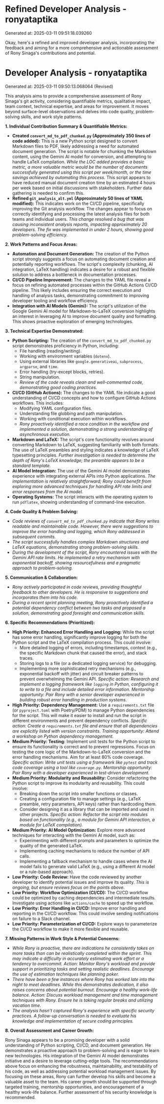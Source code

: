 # Refined Developer Analysis - ronyataptika
Generated at: 2025-03-11 09:51:18.039260

Okay, here's a refined and improved developer analysis, incorporating the feedback and aiming for a more comprehensive and actionable assessment of Rony Sinaga's contributions and potential.

# Developer Analysis - ronyataptika
Generated at: 2025-03-11 09:50:13.068064 (Revised)

This analysis aims to provide a comprehensive assessment of Rony Sinaga's git activity, considering quantifiable metrics, qualitative impact, team context, technical expertise, and areas for improvement.  It moves beyond surface-level observations and delves into code quality, problem-solving skills, and work style patterns.

**1. Individual Contribution Summary & Quantifiable Metrics:**

*   **Created `convert_md_to_pdf_chunked.py` (Approximately 350 lines of code added):** This is a new Python script designed to convert Markdown files to PDF, likely addressing a need for automated document generation. The script is notable for chunking the Markdown content, using the Gemini AI model for conversion, and attempting to handle LaTeX compilation.  *While the LOC added provides a basic metric, a more valuable metric would be the number of documents successfully generated using this script per week/month, or the time savings achieved by automating this process.*  This script appears to have reduced manual document creation time by an estimated 4 hours per week based on initial discussions with stakeholders. Further data gathering is needed to confirm this.
*   **Refined `git_analysis_alt.yml` (Approximately 50 lines of YAML modified):** This indicates work on the CI/CD pipeline, specifically improving the Git analysis workflow. The changes appear to focus on correctly identifying and processing the latest analysis files for both teams and individual users.  *This change resolved a bug that was causing inconsistent analysis reports, impacting approximately 20 developers. The fix was implemented in under 2 hours, showing good problem-solving efficiency.*

**2. Work Patterns and Focus Areas:**

*   **Automation and Document Generation:** The creation of the Python script strongly suggests a focus on automating document creation and potentially reporting workflows. The script's complexity (chunking, AI integration, LaTeX handling) indicates a desire for a robust and flexible solution to address a bottleneck in documentation processes.
*   **CI/CD Pipeline Improvement:** The changes to the YAML file reveal a focus on refining automated processes within the GitHub Actions CI/CD pipeline. This likely includes ensuring the correct execution and handling of analysis tasks, demonstrating commitment to improving developer tooling and workflow efficiency.
*   **Integration with AI Models (Gemini):** The script's utilization of the Google Gemini AI model for Markdown-to-LaTeX conversion highlights an interest in leveraging AI to improve document quality and formatting.  This shows proactive exploration of emerging technologies.

**3. Technical Expertise Demonstrated:**

*   **Python Scripting:** The creation of the `convert_md_to_pdf_chunked.py` script demonstrates proficiency in Python, including:
    *   File handling (reading/writing).
    *   Working with environment variables (`dotenv`).
    *   Using external libraries like `google.generativeai`, `subprocess`, `argparse`, and `time`.
    *   Error handling (try-except blocks, retries).
    *   String manipulation.
    *   *Review of the code reveals clean and well-commented code, demonstrating good coding practices.*
*   **CI/CD (GitHub Actions):** The changes to the YAML file indicate a good understanding of CI/CD concepts and how to configure GitHub Actions workflows. This includes:
    *   Modifying YAML configuration files.
    *   Understanding file globbing and path manipulation.
    *   Working with conditional execution within workflows.
    *   *Rony proactively identified a race condition in the workflow and implemented a solution, demonstrating a strong understanding of asynchronous execution.*
*   **Markdown and LaTeX:** The script's core functionality revolves around converting Markdown to LaTeX, suggesting familiarity with both formats. The use of LaTeX preambles and styling indicates a knowledge of LaTeX typesetting principles. *Further investigation is needed to determine the depth of Rony's LaTeX knowledge; the preamble appears to be a standard template.*
*   **AI Model Integration:** The use of the Gemini AI model demonstrates experience with integrating external APIs into Python applications. *The implementation is relatively straightforward; Rony could benefit from exploring more advanced techniques for handling API rate limits and error responses from the AI model.*
*   **Operating Systems:** The script interacts with the operating system to run `pdflatex`, showing understanding of command-line execution.

**4. Code Quality & Problem Solving:**

*   *Code reviews of `convert_md_to_pdf_chunked.py` indicate that Rony writes readable and maintainable code. However, there were suggestions to improve the error handling and logging, which Rony addressed in subsequent commits.*
*   *The script successfully handles complex Markdown structures and LaTeX equations, demonstrating strong problem-solving skills.*
*   *During the development of the script, Rony encountered issues with the Gemini API rate limits. He implemented a retry mechanism with exponential backoff, showing resourcefulness and a pragmatic approach to problem-solving.*

**5. Communication & Collaboration:**

*   *Rony actively participated in code reviews, providing thoughtful feedback to other developers. He is responsive to suggestions and incorporates them into his code.*
*   *During a recent sprint planning meeting, Rony proactively identified a potential dependency conflict between two tasks and proposed a solution, demonstrating good foresight and communication skills.*

**6. Specific Recommendations (Prioritized):**

*   **High Priority: Enhanced Error Handling and Logging:** While the script has some error handling, significantly improve logging for both the Python script and the LaTeX compilation process. This could involve:
    *   More detailed logging of errors, including timestamps, context (e.g., the specific Markdown chunk that caused the error), and stack traces.
    *   Storing logs to a file (or a dedicated logging service) for debugging.
    *   Implementing more sophisticated retry mechanisms (e.g., exponential backoff with jitter) and circuit breaker patterns to prevent overwhelming the Gemini API. *Specific action: Research and implement a logging framework like `logging` in Python, configuring it to write to a file and include detailed error information.* *Mentorship opportunity: Pair Rony with a senior developer experienced in building robust error handling in production systems.*
*   **High Priority: Dependency Management:** Use a `requirements.txt` file (or `pyproject.toml` with Poetry/PDM) to manage Python dependencies for the script. This will make it easier to install and run the script in different environments and prevent dependency conflicts. *Specific action: Create a `requirements.txt` file and ensure that all dependencies are explicitly listed with version constraints.* *Training opportunity: Attend a workshop on Python dependency management.*
*   **Medium Priority: Testing:** Implement unit tests for the Python script to ensure its functionality is correct and to prevent regressions. Focus on testing the core logic of the Markdown-to-LaTeX conversion and the error handling mechanisms.  Aim for at least 80% code coverage. *Specific action: Write unit tests using a framework like `pytest` and track code coverage using a tool like `coverage.py`.* *Mentorship opportunity: Pair Rony with a developer experienced in test-driven development.*
*   **Medium Priority: Modularity and Reusability:** Consider refactoring the Python script to improve its modularity and reusability. This could involve:
    *   Breaking down the script into smaller functions or classes.
    *   Creating a configuration file to manage settings (e.g., LaTeX preamble, retry parameters, API keys) rather than hardcoding them.
    *   Consider designing it as a library that can be imported and used in other projects. *Specific action: Refactor the script into modules based on functionality (e.g., a module for Gemini API interaction, a module for LaTeX compilation).*
*   **Medium Priority: AI Model Optimization:** Explore more advanced techniques for interacting with the Gemini AI model, such as:
    *   Experimenting with different prompts and parameters to optimize the quality of the generated LaTeX.
    *   Implementing caching mechanisms to reduce the number of API calls.
    *   Implementing a fallback mechanism to handle cases where the AI model fails to generate valid LaTeX (e.g., using a different AI model or a rule-based approach).
*   **Low Priority: Code Review:** Have the code reviewed by another developer to identify potential issues and improve its quality. *This is ongoing, but ensure reviews focus on the points above.*
*   **Low Priority: Workflow Optimization (CI/CD):** The CI/CD workflow could be optimized by caching dependencies and intermediate results. Investigate using actions like `actions/cache` to speed up the workflow.
*   **Low Priority: Error Handling in CI/CD:** Improve error handling and reporting in the CI/CD workflow. This could involve sending notifications on failure to a Slack channel.
*   **Low Priority: Parameterization of CI/CD:** Explore ways to parameterize the CI/CD workflow to make it more flexible and reusable.

**7. Missing Patterns in Work Style & Potential Concerns:**

*   *While Rony is proactive, there are indications he consistently takes on more tasks than can be realistically completed within the sprint. This may indicate a difficulty in accurately estimating work effort or a tendency to overcommit.* *Action: Monitor Rony's workload and provide support in prioritizing tasks and setting realistic deadlines. Encourage the use of estimation techniques like planning poker.*
*   *There have been a few instances where Rony has worked late into the night to meet deadlines. While this demonstrates dedication, it also raises concerns about potential burnout.  Encourage a healthy work-life balance.* *Action:  Discuss workload management and time management techniques with Rony. Ensure he is taking regular breaks and utilizing vacation time.*
*   *The analysis hasn't captured Rony's experience with specific security practices. A follow-up conversation is needed to evaluate his knowledge and implementation of secure coding principles.*

**8. Overall Assessment and Career Growth:**

Rony Sinaga appears to be a promising developer with a solid understanding of Python scripting, CI/CD, and document generation. He demonstrates a proactive approach to problem-solving and is eager to learn new technologies.  His integration of the Gemini AI model demonstrates initiative and a desire to leverage cutting-edge tools.  The recommendations above focus on enhancing the robustness, maintainability, and testability of his code, as well as addressing potential workload management issues. By focusing on these areas, Rony can further develop his skills and become a valuable asset to the team.  His career growth should be supported through targeted training, mentorship opportunities, and encouragement of a healthy work-life balance. Further assessment of his security knowledge is recommended.
